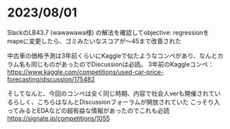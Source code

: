 # 2023/08/01
SlackのLB43.7 (wawawawa様) の解法を確認してobjective: regressionをmapeに変更したら、ゴミみたいなスコアが～45まで改善された

中古車の価格予測は3年前くらいにKaggleで似たようなコンペがあり、なんとカラム名も同じものがあったのでDiscussionは必読。
3年前のKaggleコンペ：https://www.kaggle.com/competitions/used-car-price-forecasting/discussion/175482

そしてなんと、今回のコンペは全く同じ時期、内容で社会人verも開催されているらしく、こちらはなんとDiscussionフォーラムが開放されていた
こっそり入ってみるとEDAなどの超有益な情報があったのでこれも必読
https://signate.jp/competitions/1055

